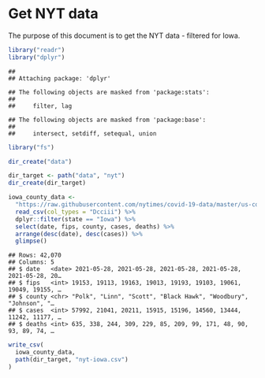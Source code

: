 Get NYT data
================

The purpose of this document is to get the NYT data - filtered for Iowa.

``` r
library("readr")
library("dplyr")
```

    ## 
    ## Attaching package: 'dplyr'

    ## The following objects are masked from 'package:stats':
    ## 
    ##     filter, lag

    ## The following objects are masked from 'package:base':
    ## 
    ##     intersect, setdiff, setequal, union

``` r
library("fs")
```

``` r
dir_create("data")

dir_target <- path("data", "nyt")
dir_create(dir_target)
```

``` r
iowa_county_data <- 
  "https://raw.githubusercontent.com/nytimes/covid-19-data/master/us-counties.csv" %>%
  read_csv(col_types = "Dcciii") %>%
  dplyr::filter(state == "Iowa") %>%
  select(date, fips, county, cases, deaths) %>%
  arrange(desc(date), desc(cases)) %>%
  glimpse()
```

    ## Rows: 42,070
    ## Columns: 5
    ## $ date   <date> 2021-05-28, 2021-05-28, 2021-05-28, 2021-05-28, 2021-05-28, 20…
    ## $ fips   <int> 19153, 19113, 19163, 19013, 19193, 19103, 19061, 19049, 19155, …
    ## $ county <chr> "Polk", "Linn", "Scott", "Black Hawk", "Woodbury", "Johnson", "…
    ## $ cases  <int> 57992, 21041, 20211, 15915, 15196, 14560, 13444, 11242, 11177, …
    ## $ deaths <int> 635, 338, 244, 309, 229, 85, 209, 99, 171, 48, 90, 93, 89, 74, …

``` r
write_csv(
  iowa_county_data,
  path(dir_target, "nyt-iowa.csv")
)
```
